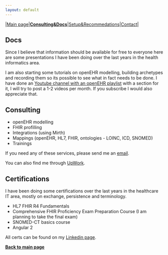 ```yaml
---
layout: default
---
```

|[Main page](./)|[**Consulting&Docs**](./certs.html)|[Setup&Recommedations](./recommend.html)|[Contact](./contact.html)|

## Docs
Since I believe that information should be available for free to everyone here are some presentations I have been doing over the last years in the health informatics area.


I am also starting some tutorials on openEHR modelling, building archetypes and recording them so its possible to see what in fact needs to be done. I have done an [Youtube channel with an openEHR playlist](https://www.youtube.com/playlist?list=PLdIPeFiGMx2gNCRDHB1fwjRU8ZMXsiblg) with a section for it, I will try to post a 1-2 videos per month. If you subscribe I would also appreciate that.


## Consulting
* openEHR modelling
* FHIR profilling
* Integrations (using Mirth)
* Mappings (openEHR, HL7, FHIR, ontologies - LOINC, ICD, SNOMED)
* Trainings

If you need any of these services, please send me an [email](mailto:vanessapw@protonmail.com).

You can also find me through [UpWork](https://www.upwork.com/freelancers/~01e90a58ed08c50aa2).


## Certifications
I have been doing some certifications over the last years in the healthcare IT area, mostly on exchange, persistence and terminology.

* HL7 FHIR R4 Fundamentals
* Comprehensive FHIR Proficiency Exam Preparation Course (I am planning to take the final exam)
* SNOMED-CT basics course
* Angular 2

All certs can be found on my [Linkedin page](https://www.linkedin.com/in/vanessa-pereira-95b22949).

[**Back to main page**](./)
